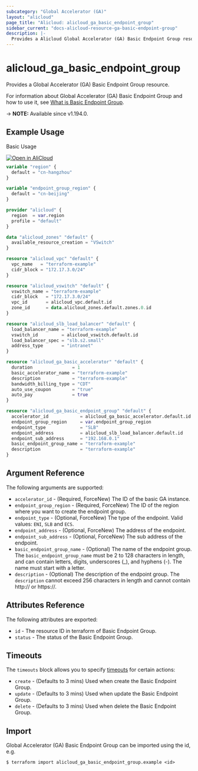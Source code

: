 ```yaml
---
subcategory: "Global Accelerator (GA)"
layout: "alicloud"
page_title: "Alicloud: alicloud_ga_basic_endpoint_group"
sidebar_current: "docs-alicloud-resource-ga-basic-endpoint-group"
description: |-
  Provides a Alicloud Global Accelerator (GA) Basic Endpoint Group resource.
---
```


# alicloud_ga_basic_endpoint_group

Provides a Global Accelerator (GA) Basic Endpoint Group resource.

For information about Global Accelerator (GA) Basic Endpoint Group and how to use it, see [What is Basic Endpoint Group](https://www.alibabacloud.com/help/en/global-accelerator/latest/api-ga-2019-11-20-createbasicendpointgroup).

-> **NOTE:** Available since v1.194.0.

## Example Usage

Basic Usage

<div style="display: block;margin-bottom: 40px;"><div class="oics-button" style="float: right;position: absolute;margin-bottom: 10px;">
  <a href="https://api.aliyun.com/terraform?resource=alicloud_ga_basic_endpoint_group&exampleId=1a0bd89d-569a-7fc8-0a7e-2ea8935e46ab52cdc787&activeTab=example&spm=docs.r.ga_basic_endpoint_group.0.1a0bd89d56&intl_lang=EN_US" target="_blank">
    <img alt="Open in AliCloud" src="https://img.alicdn.com/imgextra/i1/O1CN01hjjqXv1uYUlY56FyX_!!6000000006049-55-tps-254-36.svg" style="max-height: 44px; max-width: 100%;">
  </a>
</div></div>

```terraform
variable "region" {
  default = "cn-hangzhou"
}

variable "endpoint_group_region" {
  default = "cn-beijing"
}

provider "alicloud" {
  region  = var.region
  profile = "default"
}

data "alicloud_zones" "default" {
  available_resource_creation = "VSwitch"
}

resource "alicloud_vpc" "default" {
  vpc_name   = "terraform-example"
  cidr_block = "172.17.3.0/24"
}

resource "alicloud_vswitch" "default" {
  vswitch_name = "terraform-example"
  cidr_block   = "172.17.3.0/24"
  vpc_id       = alicloud_vpc.default.id
  zone_id      = data.alicloud_zones.default.zones.0.id
}

resource "alicloud_slb_load_balancer" "default" {
  load_balancer_name = "terraform-example"
  vswitch_id         = alicloud_vswitch.default.id
  load_balancer_spec = "slb.s2.small"
  address_type       = "intranet"
}

resource "alicloud_ga_basic_accelerator" "default" {
  duration               = 1
  basic_accelerator_name = "terraform-example"
  description            = "terraform-example"
  bandwidth_billing_type = "CDT"
  auto_use_coupon        = "true"
  auto_pay               = true
}

resource "alicloud_ga_basic_endpoint_group" "default" {
  accelerator_id            = alicloud_ga_basic_accelerator.default.id
  endpoint_group_region     = var.endpoint_group_region
  endpoint_type             = "SLB"
  endpoint_address          = alicloud_slb_load_balancer.default.id
  endpoint_sub_address      = "192.168.0.1"
  basic_endpoint_group_name = "terraform-example"
  description               = "terraform-example"
}
```

## Argument Reference

The following arguments are supported:

* `accelerator_id` - (Required, ForceNew) The ID of the basic GA instance.
* `endpoint_group_region` - (Required, ForceNew) The ID of the region where you want to create the endpoint group.
* `endpoint_type` - (Optional, ForceNew) The type of the endpoint. Valid values: `ENI`, `SLB` and `ECS`.
* `endpoint_address` - (Optional, ForceNew) The address of the endpoint.
* `endpoint_sub_address` - (Optional, ForceNew) The sub address of the endpoint.
* `basic_endpoint_group_name` - (Optional) The name of the endpoint group. The `basic_endpoint_group_name` must be 2 to 128 characters in length, and can contain letters, digits, underscores (_), and hyphens (-). The name must start with a letter.
* `description` - (Optional) The description of the endpoint group. The `description` cannot exceed 256 characters in length and cannot contain http:// or https://.

## Attributes Reference

The following attributes are exported:

* `id` - The resource ID in terraform of Basic Endpoint Group.
* `status` - The status of the Basic Endpoint Group.

## Timeouts

The `timeouts` block allows you to specify [timeouts](https://www.terraform.io/docs/configuration-0-11/resources.html#timeouts) for certain actions:

* `create` - (Defaults to 3 mins) Used when create the Basic Endpoint Group.
* `update` - (Defaults to 3 mins) Used when update the Basic Endpoint Group.
* `delete` - (Defaults to 3 mins) Used when delete the Basic Endpoint Group.

## Import

Global Accelerator (GA) Basic Endpoint Group can be imported using the id, e.g.

```shell
$ terraform import alicloud_ga_basic_endpoint_group.example <id>
```
